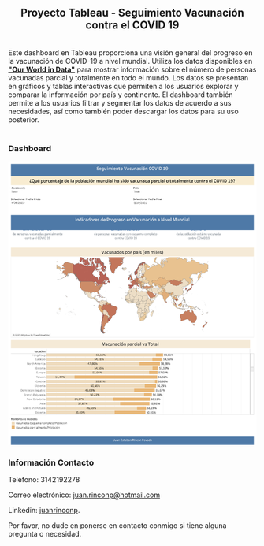 

  <h2 align="center">Proyecto Tableau - Seguimiento Vacunación contra el COVID 19</h2>

<br align="center" >
Este dashboard en Tableau proporciona una visión general del progreso en la vacunación de COVID-19 a nivel mundial. Utiliza los datos disponibles en <a href="https://github.com/owid/covid-19-data"><strong> "Our World in Data"</strong></a> para mostrar información sobre el número de personas vacunadas parcial y totalmente en todo el mundo. Los datos se presentan en gráficos y tablas interactivas que permiten a los usuarios explorar y comparar la información por país y continente. El dashboard también permite a los usuarios filtrar y segmentar los datos de acuerdo a sus necesidades, así como también poder descargar los datos para su uso posterior. <br />



</div>

<br />

### Dashboard

![CovidDashboard](./imagen/CovidDashboard.png)

### Información Contacto

Teléfono: 3142192278

Correo electrónico: juan.rinconp@hotmail.com

Linkedin: [juanrinconp](https://www.linkedin.com/in/juanrinconp/).

Por favor, no dude en ponerse en contacto conmigo si tiene alguna pregunta o necesidad.
